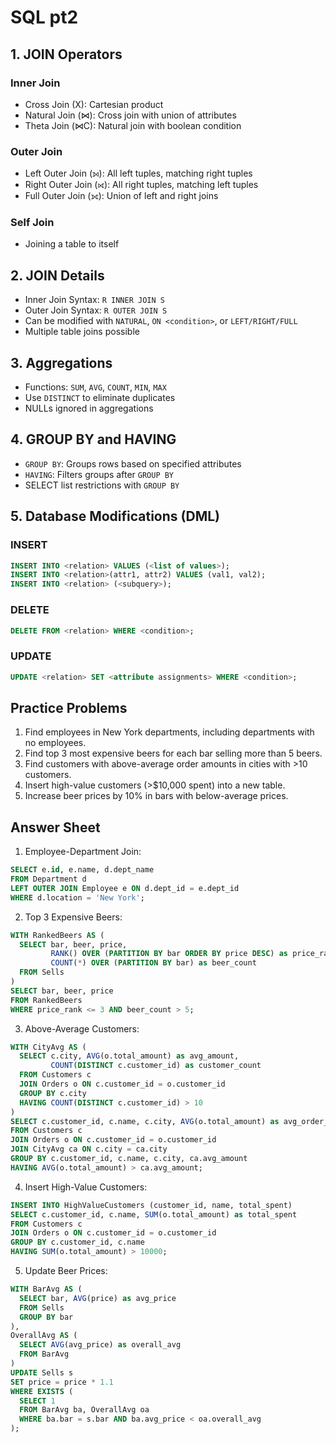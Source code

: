# SQL pt2

## 1. JOIN Operators

### Inner Join

- Cross Join (X): Cartesian product
- Natural Join (⋈): Cross join with union of attributes
- Theta Join (⋈C): Natural join with boolean condition

### Outer Join

- Left Outer Join (⟕): All left tuples, matching right tuples
- Right Outer Join (⟖): All right tuples, matching left tuples
- Full Outer Join (⟗): Union of left and right joins

### Self Join

- Joining a table to itself

## 2. JOIN Details

- Inner Join Syntax: `R INNER JOIN S`
- Outer Join Syntax: `R OUTER JOIN S`
- Can be modified with `NATURAL`, `ON <condition>`, or `LEFT/RIGHT/FULL`
- Multiple table joins possible

## 3. Aggregations

- Functions: `SUM`, `AVG`, `COUNT`, `MIN`, `MAX`
- Use `DISTINCT` to eliminate duplicates
- NULLs ignored in aggregations

## 4. GROUP BY and HAVING

- `GROUP BY`: Groups rows based on specified attributes
- `HAVING`: Filters groups after `GROUP BY`
- SELECT list restrictions with `GROUP BY`

## 5. Database Modifications (DML)

### INSERT

```sql
INSERT INTO <relation> VALUES (<list of values>);
INSERT INTO <relation>(attr1, attr2) VALUES (val1, val2);
INSERT INTO <relation> (<subquery>);
```

### DELETE

```sql
DELETE FROM <relation> WHERE <condition>;
```

### UPDATE

```sql
UPDATE <relation> SET <attribute assignments> WHERE <condition>;
```

## Practice Problems

1. Find employees in New York departments, including departments with no employees.
2. Find top 3 most expensive beers for each bar selling more than 5 beers.
3. Find customers with above-average order amounts in cities with >10 customers.
4. Insert high-value customers (>$10,000 spent) into a new table.
5. Increase beer prices by 10% in bars with below-average prices.

## Answer Sheet

1. Employee-Department Join:

```sql
SELECT e.id, e.name, d.dept_name
FROM Department d
LEFT OUTER JOIN Employee e ON d.dept_id = e.dept_id
WHERE d.location = 'New York';
```

2. Top 3 Expensive Beers:

```sql
WITH RankedBeers AS (
  SELECT bar, beer, price,
         RANK() OVER (PARTITION BY bar ORDER BY price DESC) as price_rank,
         COUNT(*) OVER (PARTITION BY bar) as beer_count
  FROM Sells
)
SELECT bar, beer, price
FROM RankedBeers
WHERE price_rank <= 3 AND beer_count > 5;
```

3. Above-Average Customers:

```sql
WITH CityAvg AS (
  SELECT c.city, AVG(o.total_amount) as avg_amount,
         COUNT(DISTINCT c.customer_id) as customer_count
  FROM Customers c
  JOIN Orders o ON c.customer_id = o.customer_id
  GROUP BY c.city
  HAVING COUNT(DISTINCT c.customer_id) > 10
)
SELECT c.customer_id, c.name, c.city, AVG(o.total_amount) as avg_order_amount
FROM Customers c
JOIN Orders o ON c.customer_id = o.customer_id
JOIN CityAvg ca ON c.city = ca.city
GROUP BY c.customer_id, c.name, c.city, ca.avg_amount
HAVING AVG(o.total_amount) > ca.avg_amount;
```

4. Insert High-Value Customers:

```sql
INSERT INTO HighValueCustomers (customer_id, name, total_spent)
SELECT c.customer_id, c.name, SUM(o.total_amount) as total_spent
FROM Customers c
JOIN Orders o ON c.customer_id = o.customer_id
GROUP BY c.customer_id, c.name
HAVING SUM(o.total_amount) > 10000;
```

5. Update Beer Prices:

```sql
WITH BarAvg AS (
  SELECT bar, AVG(price) as avg_price
  FROM Sells
  GROUP BY bar
),
OverallAvg AS (
  SELECT AVG(avg_price) as overall_avg
  FROM BarAvg
)
UPDATE Sells s
SET price = price * 1.1
WHERE EXISTS (
  SELECT 1
  FROM BarAvg ba, OverallAvg oa
  WHERE ba.bar = s.bar AND ba.avg_price < oa.overall_avg
);
```
